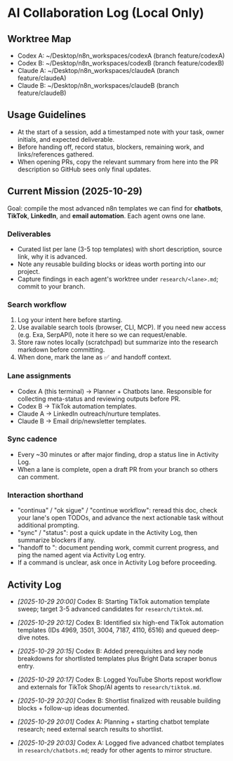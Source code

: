 # AI Collaboration Log (Local Only)

## Worktree Map
- Codex A: ~/Desktop/n8n_workspaces/codexA (branch feature/codexA)
- Codex B: ~/Desktop/n8n_workspaces/codexB (branch feature/codexB)
- Claude A: ~/Desktop/n8n_workspaces/claudeA (branch feature/claudeA)
- Claude B: ~/Desktop/n8n_workspaces/claudeB (branch feature/claudeB)

## Usage Guidelines
- At the start of a session, add a timestamped note with your task, owner initials, and expected deliverable.
- Before handing off, record status, blockers, remaining work, and links/references gathered.
- When opening PRs, copy the relevant summary from here into the PR description so GitHub sees only final updates.

## Current Mission (2025-10-29)
Goal: compile the most advanced n8n templates we can find for **chatbots**, **TikTok**, **LinkedIn**, and **email automation**. Each agent owns one lane.

### Deliverables
- Curated list per lane (3-5 top templates) with short description, source link, why it is advanced.
- Note any reusable building blocks or ideas worth porting into our project.
- Capture findings in each agent's worktree under `research/<lane>.md`; commit to your branch.

### Search workflow
1. Log your intent here before starting.
2. Use available search tools (browser, CLI, MCP). If you need new access (e.g. Exa, SerpAPI), note it here so we can request/enable.
3. Store raw notes locally (scratchpad) but summarize into the research markdown before committing.
4. When done, mark the lane as ✅ and handoff context.

### Lane assignments
- Codex A (this terminal) → Planner + Chatbots lane. Responsible for collecting meta-status and reviewing outputs before PR.
- Codex B → TikTok automation templates.
- Claude A → LinkedIn outreach/nurture templates.
- Claude B → Email drip/newsletter templates.

### Sync cadence
- Every ~30 minutes or after major finding, drop a status line in Activity Log.
- When a lane is complete, open a draft PR from your branch so others can comment.

### Interaction shorthand
- "continua" / "ok sigue" / "continue workflow": reread this doc, check your lane's open TODOs, and advance the next actionable task without additional prompting.
- "sync" / "status": post a quick update in the Activity Log, then summarize blockers if any.
- "handoff to <agent>": document pending work, commit current progress, and ping the named agent via Activity Log entry.
- If a command is unclear, ask once in Activity Log before proceeding.

## Activity Log

- *[2025-10-29 20:00]* Codex B: Starting TikTok automation template sweep; target 3-5 advanced candidates for `research/tiktok.md`.
- *[2025-10-29 20:12]* Codex B: Identified six high-end TikTok automation templates (IDs 4969, 3501, 3004, 7187, 4110, 6516) and queued deep-dive notes.
- *[2025-10-29 20:15]* Codex B: Added prerequisites and key node breakdowns for shortlisted templates plus Bright Data scraper bonus entry.
- *[2025-10-29 20:17]* Codex B: Logged YouTube Shorts repost workflow and externals for TikTok Shop/AI agents to `research/tiktok.md`.
- *[2025-10-29 20:20]* Codex B: Shortlist finalized with reusable building blocks + follow-up ideas documented.

- *[2025-10-29 20:01]* Codex A: Planning + starting chatbot template research; need external search results to shortlist.
- *[2025-10-29 20:03]* Codex A: Logged five advanced chatbot templates in `research/chatbots.md`; ready for other agents to mirror structure.

